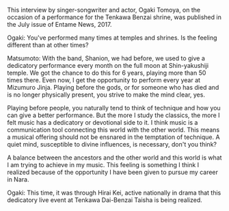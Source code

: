 This interview by singer-songwriter and actor, Ogaki Tomoya, on the occasion of a performance for the Tenkawa Benzai shrine, was published in the July issue of Entame News, 2017.

Ogaki: You've performed many times at temples and shrines. Is the feeling different than at other times?

Matsumoto: With the band, Shanion, we had before, we used to give a dedicatory performance every month on the full moon at Shin-yakushiji temple. We got the chance to do this for 6 years, playing more than 50 times there. Even now, I get the opportunity to perform every year at Mizumuro Jinja. Playing before the gods, or for someone who has died and is no longer physically present, you strive to make the mind clear, yes.

Playing before people, you naturally tend to think of technique and how you can give a better performance. But the more I study the classics, the more I felt music has a dedicatory or devotional side to it. I think music is a communication tool connecting this world with the other world. This means a musical offering should not be ensnared in the temptation of technique. A quiet mind, susceptible to divine influences, is necessary, don't you think?

A balance between the ancestors and the other world and this world is what I am trying to achieve in my music. This feeling is something I think I realized because of the opportunity I have been given to pursue my career in Nara.

Ogaki: This time, it was through Hirai Kei, active nationally in drama that this dedicatory live event at Tenkawa Dai-Benzai Taisha is being realized.
